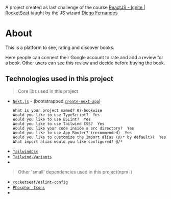 A project created as last challenge of the course [ReactJS - Ignite | RocketSeat](https://app.rocketseat.com.br/journey/react-js-2022/overview) taught by the JS wizard [Diego Fernandes](https://github.com/diego3g)


# About
  This is a platform to see, rating and discover books.

  Here people can connect their Google account to rate and add a review for a book. Other users can see this review and decide before buying the book.

## Technologies used in this project
  > Core libs used in this project
  - [`Next.js`](https://nextjs.org) - (bootstrapped [`create-next-app`](https://nextjs.org/docs/app/api-reference/cli/create-next-app))
    ```
    What is your project named? 07-bookwise
    Would you like to use TypeScript?  Yes
    Would you like to use ESLint?  Yes
    Would you like to use Tailwind CSS?  Yes
    Would you like your code inside a src directory?  Yes
    Would you like to use App Router? (recommended)  Yes
    Would you like to customize the import alias (@/* by default)?  Yes
    What import alias would you like configured? @/*
    ```
  - [`TailwindCss`](https://tailwindcss.com/)
  - [`Tailwind-Variants`](https://tailwind-variants.org)
  - 

  > Other 'small' dependencies used in this project(npm i)
  - [`rocketseat/eslint-config`](https://github.com/Rocketseat/eslint-config-rocketseat)
  - [`Phosphor Icons`](https://phosphoricons.com/)
  - 